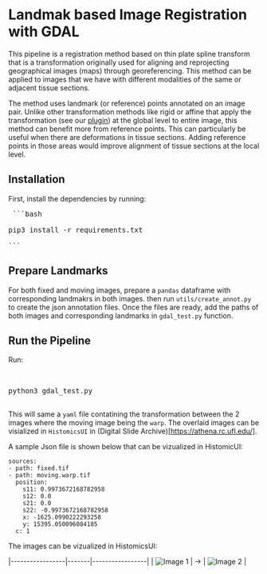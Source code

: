 # Landmak based Image Registration with GDAL

This pipeline is a registration method based on thin plate spline transform that is a transformation originally used for aligning and reprojecting geographical images (maps) through georeferencing. This method can be applied to images that we have with different modalities of the same or adjacent tissue sections.
 
The method uses landmark (or reference) points annotated on an image pair. Unlike other transformation methods like rigid or affine that apply the transformation (see our [plugin](https://github.com/SarderLab/register-images)) at the global level to entire image, this method can benefit more from reference points. This can particularly be useful when there are deformations in tissue sections. Adding reference points in those areas would improve alignment of tissue sections at the local level.

## Installation

First, install the dependencies by running:

<pre> ```bash

pip3 install -r requirements.txt

``` </pre>

## Prepare Landmarks

For both fixed and moving images, prepare a `pandas` dataframe with corresponding landmakrs in both images. then run  `utils/create_annot.py` to create the json annotation files. Once the files are ready, add the paths of both images and corresponding landmarks in `gdal_test.py` function.

## Run the Pipeline

Run:

<pre> 

python3 gdal_test.py

</pre>

This will same a `yaml` file contatining the transformation between the 2 images where the moving image being the `warp`. The overlaid images can be visialized in `HistomicsUI` in (Digital Slide Archive)[https://athena.rc.ufl.edu/].

A sample Json file is shown below that can be vizualized in HistomicUI:
```
sources:
- path: fixed.tif
- path: moving.warp.tif
  position:
    s11: 0.9973672168782958
    s12: 0.0
    s21: 0.0
    s22: -0.9973672168782958
    x: -1625.0990222293258
    y: 15395.050096084185
  c: 1
```

The images can be vizualized in HistomicsUI:



|-----------------|-------|-----------------|
| ![Image 1](images/before.PNG) | →     | ![Image 2](images/after.PNG) |



